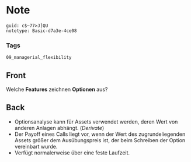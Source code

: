 # Note
```
guid: c$~77>J]QU
notetype: Basic-d7a3e-4ce08
```

### Tags
```
09_managerial_flexibility
```

## Front
Welche <b>Features</b> zeichnen <b>Optionen</b> aus?

## Back
<div>
<div><ul>
<li>Optionsanalyse kann für Assets verwendet werden, deren Wert von anderen Anlagen abhängt. (<em>Derivate</em>)</li>
<li>Der 
Payoff eines Calls liegt vor, wenn der Wert des zugrundeliegenden Assets
 größer dem Ausübungspreis ist, der beim Schreiben der Option vereinbart
 wurde.</li>
<li>Verfügt normalerweise über eine feste Laufzeit.</li>
</ul>
</div></div>
